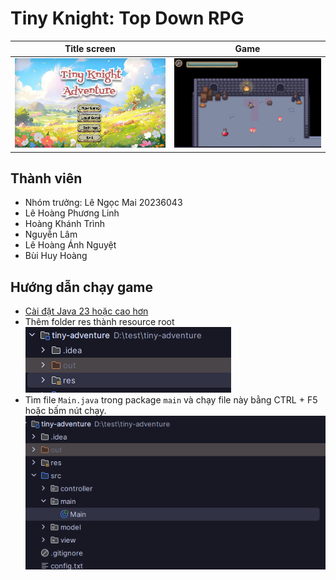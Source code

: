 # Tiny Knight: Top Down RPG



| Title screen  | Game | 
|--|-----------|
|![img.png](img.png)|    ![img_1.png](img_1.png)       |


## Thành viên 
- Nhóm trưởng: Lê Ngọc Mai 20236043 
- Lê Hoàng Phương Linh 
- Hoàng Khánh Trình 
- Nguyễn Lâm
- Lê Hoàng Ánh Nguyệt
- Bùi Huy Hoàng 
## Hướng dẫn chạy game
- [Cài đặt Java 23 hoặc cao hơn](https://www.oracle.com/java/technologies/downloads/#jdk23-windows)
- Thêm folder res thành resource root 
![img_2.png](img_2.png)
- Tìm file `Main.java` trong package `main` và chạy file này bằng CTRL + F5 hoặc bấm nút chạy.
![img_3.png](img_3.png)